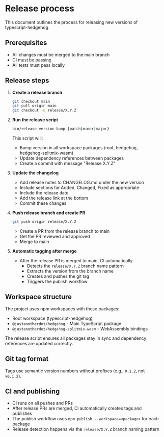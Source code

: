 # Release process

This document outlines the process for releasing new versions of typescript-hedgehog.

## Prerequisites

- All changes must be merged to the main branch
- CI must be passing
- All tests must pass locally

## Release steps

1. **Create a release branch**
   ```sh
   git checkout main
   git pull origin main
   git checkout -b release/X.Y.Z
   ```

2. **Run the release script**
   ```sh
   bin/release-version-bump {patch|minor|major}
   ```

   This script will:
   - Bump version in all workspace packages (root, hedgehog, hedgehog-splitmix-wasm)
   - Update dependency references between packages
   - Create a commit with message "Release X.Y.Z"

3. **Update the changelog**
   - Add release notes to CHANGELOG.md under the new version
   - Include sections for Added, Changed, Fixed as appropriate
   - Include the release date
   - Add the release link at the bottom
   - Commit these changes

4. **Push release branch and create PR**
   ```sh
   git push origin release/X.Y.Z
   ```
   - Create a PR from the release branch to main
   - Get the PR reviewed and approved
   - Merge to main

5. **Automatic tagging after merge**
   - After the release PR is merged to main, CI automatically:
     - Detects the `release/X.Y.Z` branch name pattern
     - Extracts the version from the branch name
     - Creates and pushes the git tag
     - Triggers the publish workflow

## Workspace structure

The project uses npm workspaces with these packages:
- Root workspace (typescript-hedgehog)
- `@justanotherdot/hedgehog` - Main TypeScript package
- `@justanotherdot/hedgehog-splitmix-wasm` - WebAssembly bindings

The release script ensures all packages stay in sync and dependency references are updated correctly.

## Git tag format

Tags use semantic version numbers without prefixes (e.g., `0.1.2`, not `v0.1.2`).

## CI and publishing

- CI runs on all pushes and PRs
- After release PRs are merged, CI automatically creates tags and publishes
- The publish workflow uses `npm publish --workspace=<package>` for each package
- Release detection happens via the `release/X.Y.Z` branch naming pattern